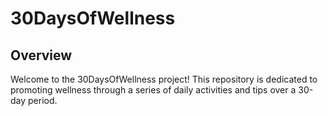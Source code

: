 # 30DaysOfWellness

## Overview
Welcome to the 30DaysOfWellness project! This repository is dedicated to promoting wellness through a series of daily activities and tips over a 30-day period.
